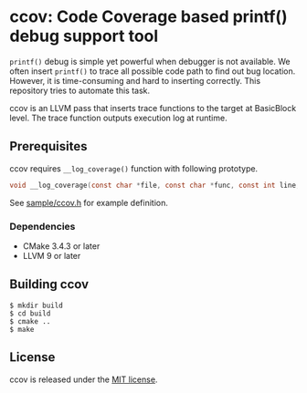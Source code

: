# ccov: Code Coverage based printf() debug support tool

`printf()` debug is simple yet powerful when debugger is not available.
We often insert `printf()` to trace all possible code path to find out
bug location. However, it is time-consuming and hard to inserting correctly.
This repository tries to automate this task.

ccov is an LLVM pass that inserts trace functions to the target
at BasicBlock level.
The trace function outputs execution log at runtime.

## Prerequisites

ccov requires `__log_coverage()` function with following prototype.

```c
void __log_coverage(const char *file, const char *func, const int line, const int attr);
```

See [sample/ccov.h](sample/ccov.h) for example definition.

### Dependencies

* CMake 3.4.3 or later
* LLVM 9 or later

## Building ccov

```console
$ mkdir build
$ cd build
$ cmake ..
$ make
```

## License

ccov is released under the [MIT license](LICENSE).
